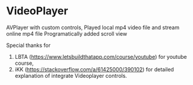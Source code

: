 # VideoPlayer
AVPlayer with custom controls, Played local mp4 video file and stream online mp4 file
Programatically added scroll view 

Special thanks for 
1. LBTA (https://www.letsbuildthatapp.com/course/youtube) for youtube course, 
2. iKK (https://stackoverflow.com/a/61425000/390102) for detailed explanation of integrate Videoplayer controls.
